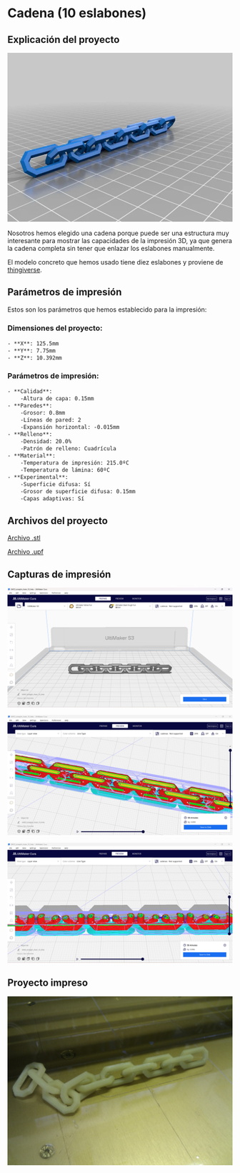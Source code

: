 # Cadena (10 eslabones)

## Explicación del proyecto

![alt text](cadena_1.png)

Nosotros hemos elegido una cadena porque puede ser una estructura muy interesante para mostrar las capacidades de la impresión 3D, ya que genera la cadena completa sin tener que enlazar los eslabones manualmente.


El modelo concreto que hemos usado tiene diez eslabones y proviene de [thingiverse](https://www.thingiverse.com/thing:28405/files).

## Parámetros de impresión

Estos son los parámetros que hemos establecido para la impresión:

### Dimensiones del proyecto:
	- **X**: 125.5mm
	- **Y**: 7.75mm
	- **Z**: 10.392mm

### Parámetros de impresión:
	- **Calidad**:
		-Altura de capa: 0.15mm
	- **Paredes**:
		-Grosor: 0.8mm
		-Líneas de pared: 2
		-Expansión horizontal: -0.015mm
	- **Relleno**:
		-Densidad: 20.0%
		-Patrón de relleno: Cuadrícula
	- **Material**:
		-Temperatura de impresión: 215.0ºC
		-Temperatura de lámina: 60ºC
	- **Experimental**:
		-Superficie difusa: Sí
		-Grosor de superficie difusa: 0.15mm
		-Capas adaptivas: Sí


## Archivos del proyecto

[Archivo .stl](straight_chain_10_links.stl)


[Archivo .upf](impresion_cadena.ufp)

## Capturas de impresión

![alt text](cadena_3.png)


![alt text](cadena_4.png)


![alt text](cadena_5.png)

## Proyecto impreso

![alt text](cadena_final.png)
